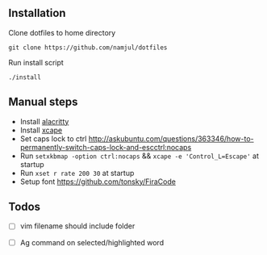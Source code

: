 ## Installation

Clone dotfiles to home directory
```
git clone https://github.com/namjul/dotfiles
```

Run install script
```
./install
```

## Manual steps 
- Install [alacritty](https://github.com/jwilm/alacritty)
- Install [xcape](https://github.com/alols/xcape) 
- Set caps lock to ctrl http://askubuntu.com/questions/363346/how-to-permanently-switch-caps-lock-and-escctrl:nocaps
- Run `setxkbmap -option ctrl:nocaps` && `xcape -e 'Control_L=Escape'` at startup
- Run `xset r rate 200 30` at startup
- Setup font https://github.com/tonsky/FiraCode

## Todos
- [ ] vim filename should include folder
- [ ] Ag command on selected/highlighted word

